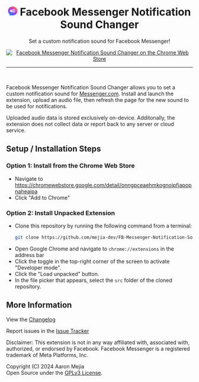 <h1 align="center"><img src="./src/icons/default-icon.png" alt="WhatsApp Notification Sound Changer icon" width="25" /> Facebook Messenger Notification Sound Changer</h1>
<p align="center">Set a custom notification sound for Facebook Messenger!</a></p>

<p align="center">
<a href="https://chromewebstore.google.com/detail/onngpceaehmkognojpfjapopnaheaipa"><img src="https://storage.googleapis.com/web-dev-uploads/image/WlD8wC6g8khYWPJUsQceQkhXSlv1/UV4C4ybeBTsZt43U4xis.png" alt="Facebook Messenger Notification Sound Changer on the Chrome Web Store" /></a>
</p>

<hr /><br />

Facebook Messenger Notification Sound Changer allows you to set a custom notification sound for [Messenger.com](https://www.messenger.com). Install and launch the extension, upload an audio file, then refresh the page for the new sound to be used for notifications.

Uploaded audio data is stored exclusively on-device. Additonally, the extension does not collect data or report back to any server or cloud service.


## Setup / Installation Steps

### Option 1: Install from the Chrome Web Store
- Navigate to https://chromewebstore.google.com/detail/onngpceaehmkognojpfjapopnaheaipa
- Click "Add to Chrome"

### Option 2: Install Unpacked Extension
- Clone this repository by running the following command from a terminal:
  ```bash
  git clone https://github.com/mejia-dev/FB-Messenger-Notification-Sound-Changer.git
  ```
- Open Google Chrome and navigate to `chrome://extensions` in the address bar
- Click the toggle in the top-right corner of the screen to activate "Developer mode".
- Click the "Load unpacked" button.
- In the file picker that appears, select the `src` folder of the cloned repository.


## More Information

View the [Changelog](CHANGELOG.md)

Report issues in the [Issue Tracker](https://github.com/mejia-dev/FB-Messenger-Notification-Sound-Changer/issues?state=open)

Disclaimer: This extension is not in any way affiliated with, associated with, authorized, or endorsed by Facebook. Facebook Messenger is a registered trademark of Meta Platforms, Inc.

Copyright (C) 2024 Aaron Mejia<br/>
Open Source under the [GPLv3 License](LICENSE.txt).
